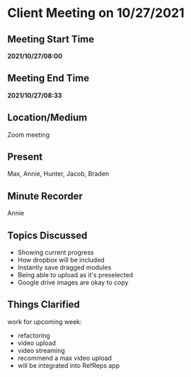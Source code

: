 # Client Meeting on 10/27/2021

## Meeting Start Time

**2021/10/27/08:00**

## Meeting End Time

**2021/10/27/08:33**

## Location/Medium

Zoom meeting

## Present
Max, Annie, Hunter, Jacob, Braden

## Minute Recorder

Annie

## Topics Discussed
- Showing current progress
- How dropbox will be included
- Instantly save dragged modules
- Being able to upload as it's preselected
- Google drive images are okay to copy

## Things Clarified
work for upcoming week:
- refactoring
- video upload
- video streaming
- recommend a max video upload
- will be integrated into RefReps app

